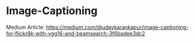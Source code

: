 # Image-Captioning
Medium Article: https://medium.com/@udaykarankapur/image-captioning-for-flickr8k-with-vgg16-and-beamsearch-3f6badee3dc2

